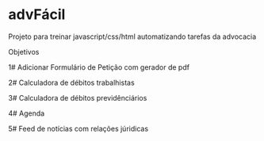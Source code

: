# advFácil

Projeto para treinar javascript/css/html automatizando tarefas da advocacia


Objetivos

1# Adicionar Formulário de Petição com gerador de pdf

2# Calculadora de débitos trabalhistas

3# Calculadora de débitos previdênciários

4# Agenda

5# Feed de notícias com relações júridicas